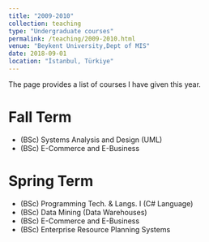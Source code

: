 ```yaml
---
title: "2009-2010"
collection: teaching
type: "Undergraduate courses"
permalink: /teaching/2009-2010.html
venue: "Beykent University,Dept of MIS"
date: 2018-09-01
location: "İstanbul, Türkiye"
---
```


The page provides a list of courses I have given this year.

Fall Term
======

- (BSc) Systems Analysis and Design (UML)
- (BSc) E-Commerce and E-Business

Spring Term
======

- (BSc) Programming Tech. & Langs. I (C# Language)
- (BSc) Data Mining (Data Warehouses)
- (BSc) E-Commerce and E-Business
- (BSc) Enterprise Resource Planning Systems